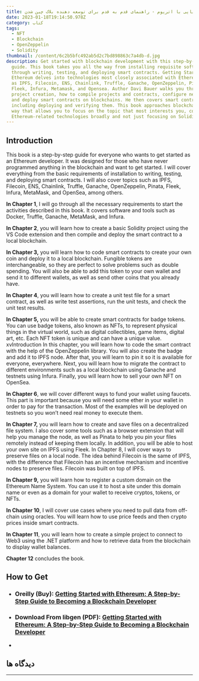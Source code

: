 ```yaml
---
title: آشنایی با اتریوم - راهنمای قدم به قدم برای توسعه دهنده بلاک چین شدن
date: 2023-01-18T19:14:50.978Z
category: کتاب
tags:
  - NFT
  - Blockchain
  - OpenZeppelin
  - Solidity
thumbnail: /content/6c2b5bfc492ab5d2c7bd898863c7a4db-d.jpg
description: Get started with blockchain development with this step-by-step
  guide. This book takes you all the way from installing requisite software
  through writing, testing, and deploying smart contracts. Getting Started with
  Ethereum delves into technologies most closely associated with Ethereum, such
  as IPFS, Filecoin, ENS, Chainlink, Truffle, Ganache, OpenZeppelin, Pinata,
  Fleek, Infura, Metamask, and Opensea. Author Davi Bauer walks you through
  project creation, how to compile projects and contracts, configure networks,
  and deploy smart contracts on blockchains. He then covers smart contracts,
  including deploying and verifying them. This book approaches blockchain in a
  way that allows you to focus on the topic that most interests you, covering
  Ethereum-related technologies broadly and not just focusing on Solidity.
---
```

<div class="ltr">



## Introduction

This book is a step-by-step guide for everyone who wants to get started
as an Ethereum developer. It was designed for those who have never
programmed anything in the blockchain and want to get started.
I will cover everything from the basic requirements of installation to
writing, testing, and deploying smart contracts. I will also cover topics such
as IPFS, Filecoin, ENS, Chainlink, Truffle, Ganache, OpenZeppelin, Pinata,
Fleek, Infura, MetaMask, and OpenSea, among others.

**In Chapter 1**, I will go through all the necessary requirements to start
the activities described in this book. It covers software and tools such as
Docker, Truffle, Ganache, MetaMask, and Infura.

**In Chapter 2**, you will learn how to create a basic Solidity project using
the VS Code extension and then compile and deploy the smart contract to
a local blockchain.

**In Chapter 3,** you will learn how to code smart contracts to create
your own coin and deploy it to a local blockchain. Fungible tokens are
interchangeable, so they are perfect to solve problems such as double
spending. You will also be able to add this token to your own wallet
and send it to different wallets, as well as send other coins that you
already have.

**In Chapter 4**, you will learn how to create a unit test file for a smart
contract, as well as write test assertions, run the unit tests, and check the
unit test results.

**In Chapter 5,** you will be able to create smart contracts for badge
tokens. You can use badge tokens, also known as NFTs, to represent
physical things in the virtual world, such as digital collectibles, game items,
digital art, etc. Each NFT token is unique and can have a unique value.
xvIntroduction In this chapter, you will learn how to code the smart contract with the help
of the OpenZeppelin library. You will also create the badge and add it to
IPFS node. After that, you will learn to pin it so it is available for everyone,
everywhere. Next, you will learn how to migrate the contract to different
environments such as a local blockchain using Ganache and testnets using
Infura. Finally, you will learn how to sell your own NFT on OpenSea.

**In Chapter 6**, we will cover different ways to fund your wallet using
faucets. This part is important because you will need some ether in your
wallet in order to pay for the transaction. Most of the examples will be
deployed on testnets so you won’t need real money to execute them.

**In Chapter 7,** you will learn how to create and save files on a
decentralized file system. I also cover some tools such as a browser
extension that will help you manage the node, as well as Pinata to help you
pin your files remotely instead of keeping them locally. In addition, you
will be able to host your own site on IPFS using Fleek.
In Chapter 8, I will cover ways to preserve files on a local node. The
idea behind Filecoin is the same of IPFS, with the difference that Filecoin
has an incentive mechanism and incentive nodes to preserve files. Filecoin
was built on top of IPFS.

**In Chapter 9,** you will learn how to register a custom domain on the
Ethereum Name System. You can use it to host a site under this domain
name or even as a domain for your wallet to receive cryptos, tokens,
or NFTs.

**In Chapter 10**, I will cover use cases where you need to pull data from
off-chain using oracles. You will learn how to use price feeds and then
crypto prices inside smart contracts.

**In Chapter 11**, you will learn how to create a simple project to connect
to Web3 using the .NET platform and how to retrieve data from the
blockchain to display wallet balances.

**Chapter 12** concludes the book.



## How to Get

* ### Oreilly (Buy): [Getting Started with Ethereum: A Step-by-Step Guide to Becoming a Blockchain Developer](https://www.oreilly.com/library/view/getting-started-with/9781484280454/)
* ### Download From libgen (PDF): [Getting Started with Ethereum: A Step-by-Step Guide to Becoming a Blockchain Developer](http://libgen.is/book/index.php?md5=6C2B5BFC492AB5D2C7BD898863C7A4DB)
*

</div>

## دیدگاه ها

<hr />
